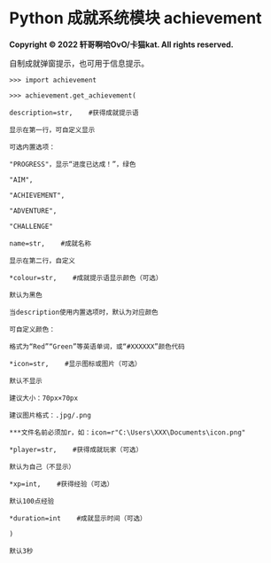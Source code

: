 # Python 成就系统模块 achievement

**Copyright © 2022 轩哥啊哈OvO/卡猫kat. All rights reserved.**

自制成就弹窗提示，也可用于信息提示。

    >>> import achievement

    >>> achievement.get_achievement(

    description=str,    #获得成就提示语

    显示在第一行，可自定义显示

    可选内置选项：

    "PROGRESS"，显示“进度已达成！”，绿色

    "AIM",

    "ACHIEVEMENT",

    "ADVENTURE",

    "CHALLENGE"

    name=str,    #成就名称

    显示在第二行，自定义

    *colour=str,    #成就提示语显示颜色（可选）

    默认为黑色

    当description使用内置选项时，默认为对应颜色

    可自定义颜色：

    格式为“Red”“Green”等英语单词，或“#XXXXXX”颜色代码

    *icon=str,    #显示图标或图片（可选）

    默认不显示

    建议大小：70px×70px

    建议图片格式：.jpg/.png

    ***文件名前必须加r，如：icon=r"C:\Users\XXX\Documents\icon.png"

    *player=str,    #获得成就玩家（可选）

    默认为自己（不显示）

    *xp=int,    #获得经验（可选）

    默认100点经验

    *duration=int    #成就显示时间（可选）

    )

    默认3秒
